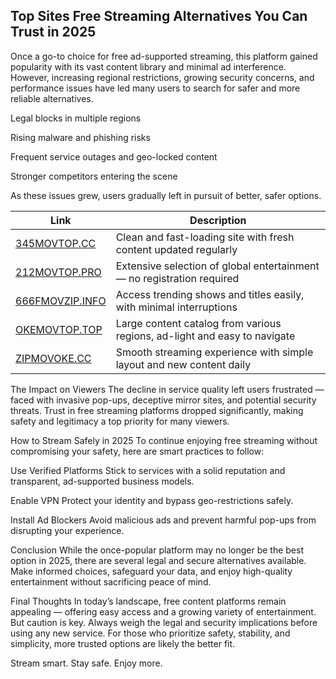 ## Top Sites Free Streaming Alternatives You Can Trust in 2025

Once a go-to choice for free ad-supported streaming, this platform gained popularity with its vast content library and minimal ad interference. However, increasing regional restrictions, growing security concerns, and performance issues have led many users to search for safer and more reliable alternatives.

Legal blocks in multiple regions

Rising malware and phishing risks

Frequent service outages and geo-locked content

Stronger competitors entering the scene

As these issues grew, users gradually left in pursuit of better, safer options.

| Link               | Description                                                                 |
|--------------------|------------------------------------------------------------------------------|
| [345MOVTOP.CC](https://123watchnow.com/)       | Clean and fast-loading site with fresh content updated regularly            |
| [212MOVTOP.PRO](https://123watchnow.com/)  | Extensive selection of global entertainment — no registration required      |
| [666FMOVZIP.INFO](https://123watchnow.com/) | Access trending shows and titles easily, with minimal interruptions         |
| [OKEMOVTOP.TOP](https://123watchnow.com/)  | Large content catalog from various regions, ad-light and easy to navigate  |
| [ZIPMOVOKE.CC](https://123watchnow.com/)   | Smooth streaming experience with simple layout and new content daily        |

The Impact on Viewers
The decline in service quality left users frustrated — faced with invasive pop-ups, deceptive mirror sites, and potential security threats. Trust in free streaming platforms dropped significantly, making safety and legitimacy a top priority for many viewers.

How to Stream Safely in 2025
To continue enjoying free streaming without compromising your safety, here are smart practices to follow:

Use Verified Platforms
Stick to services with a solid reputation and transparent, ad-supported business models.

Enable VPN
Protect your identity and bypass geo-restrictions safely.

Install Ad Blockers
Avoid malicious ads and prevent harmful pop-ups from disrupting your experience.

Conclusion
While the once-popular platform may no longer be the best option in 2025, there are several legal and secure alternatives available. Make informed choices, safeguard your data, and enjoy high-quality entertainment without sacrificing peace of mind.

Final Thoughts
In today’s landscape, free content platforms remain appealing — offering easy access and a growing variety of entertainment. But caution is key. Always weigh the legal and security implications before using any new service. For those who prioritize safety, stability, and simplicity, more trusted options are likely the better fit.

Stream smart. Stay safe. Enjoy more.

